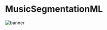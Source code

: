 # MusicSegmentationML

![banner](https://raw.githubusercontent.com/username/projectname/branch/path/to/img.png)
